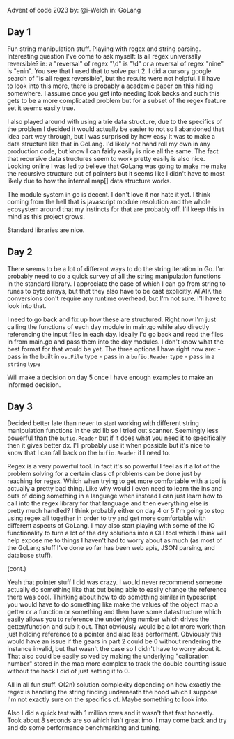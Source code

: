 Advent of code 2023
by: @i-Welch
in: GoLang

## Day 1

Fun string manipulation stuff. Playing with regex and string parsing.
Interesting question I've come to ask myself: Is all regex universally reversible? ie: a "reversal" of regex "\d" is "\d" or a reversal of regex "nine" is "enin". You see that I used that to solve part 2. I did a cursory google search of "is all regex reversible", but the results were not helpful. I'll have to look into this more, there is probably a academic paper on this hiding somewhere. I assume once you get into needing look backs and such this gets to be a more complicated problem but for a subset of the regex feature set it seems easily true.

I also played around with using a trie data structure, due to the specifics of the problem I decided it would actually be easier to not so I abandoned that idea part way through, but I was surprised by how easy it was to make a data structure like that in GoLang. I'd likely not hand roll my own in any production code, but know I can fairly easily is nice all the same. The fact that recursive data structures seem to work pretty easily is also nice. Looking online I was led to believe that GoLang was going to make me make the recursive structure out of pointers but it seems like I didn't have to most likely due to how the internal map[] data structure works.

The module system in go is decent. I don't love it nor hate it yet. I think coming from the hell that is javascript module resolution and the whole ecosystem around that my instincts for that are probably off. I'll keep this in mind as this project grows.

Standard libraries are nice.

## Day 2

There seems to be a lot of different ways to do the string iteration in Go. I'm probably need to do a quick survey of all the string manipulation functions in the standard library. I appreciate the ease of which I can go from string to runes to byte arrays, but that they also have to be cast explicitly. AFAIK the conversions don't require any runtime overhead, but I'm not sure. I'll have to look into that.

I need to go back and fix up how these are structured. Right now I'm just calling the functions of each day module in main.go while also directly referencing the input files in each day. Ideally I'd go back and read the files in from main.go and pass them into the day modules. I don't know what the best format for that would be yet. The three options I have right now are: - pass in the built in `os.File` type - pass in a `bufio.Reader` type - pass in a `string` type

Will make a decision on day 5 once I have enough examples to make an informed decision.

## Day 3

Decided better late than never to start working with different string manipulation functions in the std lib so I tried out scanner. Seemingly less powerful than the `bufio.Reader` but if it does what you need it to specifically then it gives better dx. I'll probably use it when possible but it's nice to know that I can fall back on the `bufio.Reader` if I need to.

Regex is a very powerful tool. In fact it's so powerful I feel as if a lot of the problem solving for a certain class of problems can be done just by reaching for regex. Which when trying to get more comfortable with a tool is actually a pretty bad thing. Like why would I even need to learn the ins and outs of doing something in a language when instead I can just learn how to call into the regex library for that language and then everything else is pretty much handled? I think probably either on day 4 or 5 I'm going to stop using regex all together in order to try and get more comfortable with different aspects of GoLang. I may also start playing with some of the IO functionality to turn a lot of the day solutions into a CLI tool which I think will help expose me to things I haven't had to worry about as much (as most of the GoLang stuff I've done so far has been web apis, JSON parsing, and database stuff).

(cont.)

Yeah that pointer stuff I did was crazy. I would never recommend someone actually do something like that but being able to easily change the reference there was cool. Thinking about how to do something similar in typescript you would have to do something like make the values of the object map a getter or a function or something and then have some datastructure which easily allows you to reference the underlying number which drives the getter/function and sub it out. That obviously would be a lot more work than just holding reference to a pointer and also less performant. Obviously this would have an issue if the gears in part 2 could be 0 without rendering the instance invalid, but that wasn't the case so I didn't have to worry about it. That also could be easily solved by making the underlying "calibration number" stored in the map more complex to track the double counting issue without the hack I did of just setting it to 0.

All in all fun stuff. O(2n) solution complexity depending on how exactly the regex is handling the string finding underneath the hood which I suppose I'm not exactly sure on the specifics of. Maybe something to look into.

Also I did a quick test with 1 million rows and it wasn't that fast honestly. Took about 8 seconds are so which isn't great imo. I may come back and try and do some performance benchmarking and tuning.
